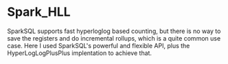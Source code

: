# Spark_HLL

SparkSQL supports fast hyperloglog based counting, but there is no way to save the registers and do incremental rollups, which is a quite common use case.
Here I used SparkSQL's powerful and flexible API, plus the HyperLogLogPlusPlus implentation to achieve that.
